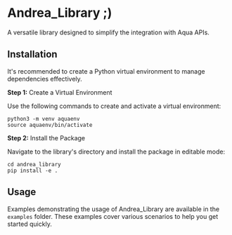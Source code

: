 # Andrea_Library ;)

A versatile library designed to simplify the integration with Aqua APIs.

## Installation

It's recommended to create a Python virtual environment to manage dependencies effectively.

**Step 1:** Create a Virtual Environment

Use the following commands to create and activate a virtual environment:
```
python3 -m venv aquaenv
source aquaenv/bin/activate
```

**Step 2:** Install the Package

Navigate to the library's directory and install the package in editable mode:
```
cd andrea_library
pip install -e .
```

## Usage

Examples demonstrating the usage of Andrea_Library are available in the `examples` folder. These examples cover various scenarios to help you get started quickly.